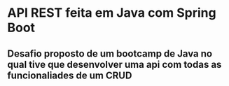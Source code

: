 # API REST feita em Java com Spring Boot 
## Desafio proposto de um bootcamp de Java no qual tive que desenvolver uma api com todas as funcionaliades de um CRUD


